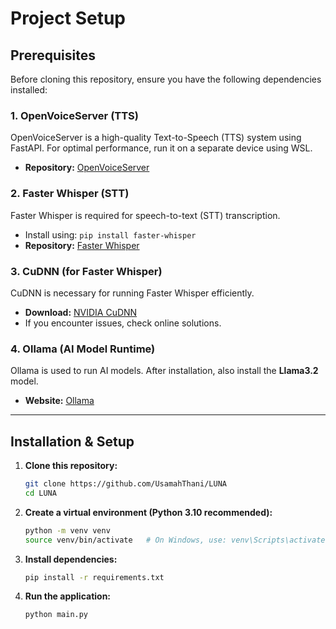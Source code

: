 # Project Setup

## Prerequisites
Before cloning this repository, ensure you have the following dependencies installed:

### 1. OpenVoiceServer (TTS)
OpenVoiceServer is a high-quality Text-to-Speech (TTS) system using FastAPI. For optimal performance, run it on a separate device using WSL.
- **Repository:** [OpenVoiceServer](https://github.com/ValyrianTech/OpenVoice_server)

### 2. Faster Whisper (STT)
Faster Whisper is required for speech-to-text (STT) transcription.
- Install using: `pip install faster-whisper`
- **Repository:** [Faster Whisper](https://github.com/SYSTRAN/faster-whisper)

### 3. CuDNN (for Faster Whisper)
CuDNN is necessary for running Faster Whisper efficiently.
- **Download:** [NVIDIA CuDNN](https://developer.nvidia.com/cudnn)
- If you encounter issues, check online solutions.

### 4. Ollama (AI Model Runtime)
Ollama is used to run AI models. After installation, also install the **Llama3.2** model.
- **Website:** [Ollama](https://ollama.com/)

---
## Installation & Setup

1. **Clone this repository:**
   ```sh
   git clone https://github.com/UsamahThani/LUNA
   cd LUNA
   ```

2. **Create a virtual environment (Python 3.10 recommended):**
   ```sh
   python -m venv venv
   source venv/bin/activate   # On Windows, use: venv\Scripts\activate
   ```

3. **Install dependencies:**
   ```sh
   pip install -r requirements.txt
   ```

4. **Run the application:**
   ```sh
   python main.py
   
